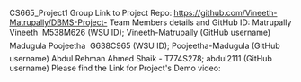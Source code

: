 CS665_Project1 Group Link to Project
Repo: https://github.com/Vineeth-Matrupally/DBMS-Project- Team Members
details and GitHub ID: Matrupally Vineeth  M538M626 (WSU ID);
Vineeth-Matrupally (GitHub username) Madugula Poojeetha  G638C965 (WSU
ID); Poojeetha-Madugula (GitHub username) Abdul Rehman Ahmed Shaik -
T774S278; abdul2111 (GitHub username) Please find the Link for
Project\'s Demo video:
